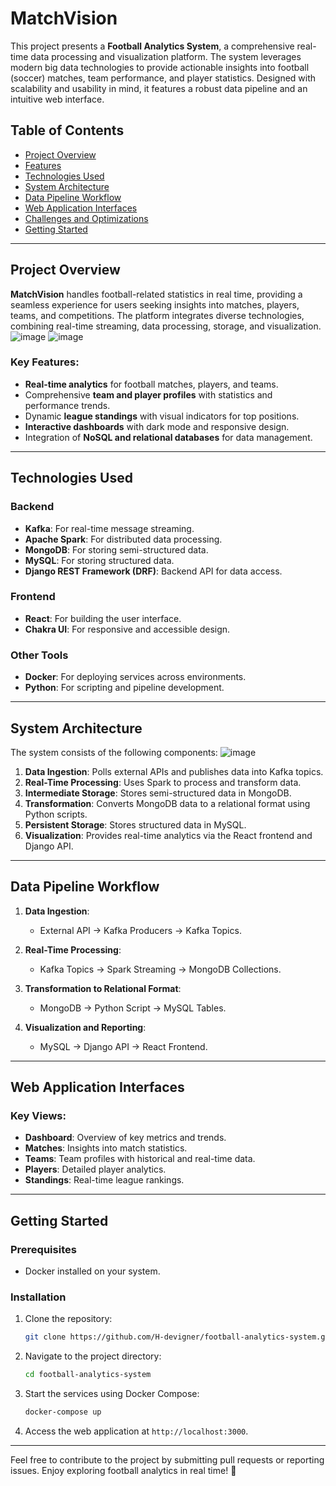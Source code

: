 
# MatchVision

This project presents a **Football Analytics System**, a comprehensive real-time data processing and visualization platform. The system leverages modern big data technologies to provide actionable insights into football (soccer) matches, team performance, and player statistics. Designed with scalability and usability in mind, it features a robust data pipeline and an intuitive web interface.

## Table of Contents

- [Project Overview](#project-overview)
- [Features](#features)
- [Technologies Used](#technologies-used)
- [System Architecture](#system-architecture)
- [Data Pipeline Workflow](#data-pipeline-workflow)
- [Web Application Interfaces](#web-application-interfaces)
- [Challenges and Optimizations](#challenges-and-optimizations)
- [Getting Started](#getting-started)

---

## Project Overview

**MatchVision** handles football-related statistics in real time, providing a seamless experience for users seeking insights into matches, players, teams, and competitions. The platform integrates diverse technologies, combining real-time streaming, data processing, storage, and visualization.
![image](https://github.com/user-attachments/assets/127e245d-9c44-4505-9f4d-105cb64aa89c)
![image](https://github.com/user-attachments/assets/60bf50db-c747-4abc-9ece-1ca4228d3eaa)


### Key Features:
- **Real-time analytics** for football matches, players, and teams.
- Comprehensive **team and player profiles** with statistics and performance trends.
- Dynamic **league standings** with visual indicators for top positions.
- **Interactive dashboards** with dark mode and responsive design.
- Integration of **NoSQL and relational databases** for data management.

---

## Technologies Used

### Backend
- **Kafka**: For real-time message streaming.
- **Apache Spark**: For distributed data processing.
- **MongoDB**: For storing semi-structured data.
- **MySQL**: For storing structured data.
- **Django REST Framework (DRF)**: Backend API for data access.

### Frontend
- **React**: For building the user interface.
- **Chakra UI**: For responsive and accessible design.

### Other Tools
- **Docker**: For deploying services across environments.
- **Python**: For scripting and pipeline development.

---

## System Architecture

The system consists of the following components:
![image](https://github.com/user-attachments/assets/52ab1b23-3f3a-474f-bf50-00ada5601580)

1. **Data Ingestion**: Polls external APIs and publishes data into Kafka topics.
2. **Real-Time Processing**: Uses Spark to process and transform data.
3. **Intermediate Storage**: Stores semi-structured data in MongoDB.
4. **Transformation**: Converts MongoDB data to a relational format using Python scripts.
5. **Persistent Storage**: Stores structured data in MySQL.
6. **Visualization**: Provides real-time analytics via the React frontend and Django API.

---

## Data Pipeline Workflow

1. **Data Ingestion**:
   - External API → Kafka Producers → Kafka Topics.

2. **Real-Time Processing**:
   - Kafka Topics → Spark Streaming → MongoDB Collections.

3. **Transformation to Relational Format**:
   - MongoDB → Python Script → MySQL Tables.

4. **Visualization and Reporting**:
   - MySQL → Django API → React Frontend.

---

## Web Application Interfaces

### Key Views:
- **Dashboard**: Overview of key metrics and trends.
- **Matches**: Insights into match statistics.
- **Teams**: Team profiles with historical and real-time data.
- **Players**: Detailed player analytics.
- **Standings**: Real-time league rankings.

---


## Getting Started

### Prerequisites
- Docker installed on your system.

### Installation
1. Clone the repository:
   ```bash
   git clone https://github.com/H-devigner/football-analytics-system.git
   ```
2. Navigate to the project directory:
   ```bash
   cd football-analytics-system
   ```
3. Start the services using Docker Compose:
   ```bash
   docker-compose up
   ```
4. Access the web application at `http://localhost:3000`.

---

Feel free to contribute to the project by submitting pull requests or reporting issues. Enjoy exploring football analytics in real time! 🌟
